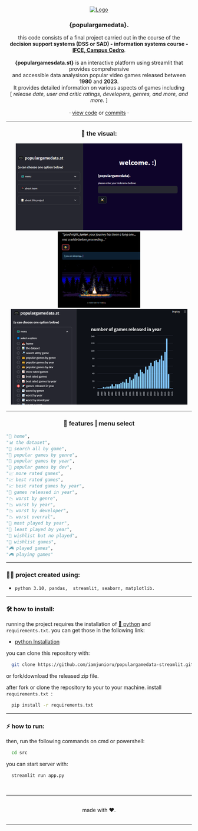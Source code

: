 <!-- be happy :) -->
<br>
<div align="center"> <!-- centralize -->   
  <a href="https://github.com/iamjunioru/populargamedata-streamlit">    
    <img src="https://media.tenor.com/-tiZSwPEvmIAAAAC/shovel-knight.gif" alt="Logo" width="100" height="100"> <!-- IMAGine -->
  </a>  
  <h3 align="center">{populargamedata}.</h3>

  <p align="center">
    this code consists of a final project carried out in the course of the <br><b>decision support systems (DSS or SAD) - information systems course - <a href="https://ifce.edu.br/cedro"> IFCE, Campus Cedro</a></b>.<br>
    <br><b>{populargamesdata.st}</b> is an interactive platform using streamlit that provides comprehensive<br>and accessible data analysison </b>popular video games released between <b>1980</b> and <b>2023</b>.<br> It provides detailed information on various aspects of games including<br> [ <i>release date, user and critic ratings, developers, genres, and more, and more.</i> ]<br> 
    <br />
    · <a href="https://github.com/iamjunioru/challenge-week-xii/tree/main/src">view code</a>
    or 
    <a href="https://github.com/iamjunioru/challenge-week-xii/commits/main">commits</a> ·
    <br>
  </p>

---

<h3>🌃 the visual:</h3>
<img src="https://github.com/iamjunioru/populargamedata-streamlit/blob/main/img/img01.png" alt="Logo" width="452" height="236">
<img src="https://github.com/iamjunioru/populargamedata-streamlit/blob/main/img/img02.png" alt="Logo" width="224" height="207">
<img src="https://github.com/iamjunioru/populargamedata-streamlit/blob/main/img/img03.png" alt="Logo" width="479" height="260">

---



<h3>🔧 features | menu select </h3>

</div>

```python
"🏰 home",
"📊 the dataset",
"🔎 search all by game",
"👑 popular games by genre",
"👑 popular games by year",
"👑 popular games by dev",
"📈 more rated games",
"📈 best rated games",
"📈 best rated games by year",
"🚀 games released in year",
"📉 worst by genre",
"📉 worst by year",
"📉 worst by developer",
"📉 worst overral",
"🎲 most played by year",
"🎲 least played by year",
"📖 wishlist but no played",
"📖 wishlist games",
"🎮 played games",
"🎮 playing games"
```

---

<h3>👩‍💻 project created using:</h3>



- `python 3.10, pandas,  streamlit, seaborn, matplotlib.`

---


### 🛠 how to install:

running the project requires the installation of <a href="https://www.python.org/downloads">🐍 python</a> and `requirements.txt`. you can get those in the following link:
- [python Installation](https://www.python.org/downloads)

you can clone this repository with:
```bash
  git clone https://github.com/iamjunioru/populargamedata-streamlit.git
```
or fork/download the released zip file.


after fork or clone the repository to your to your machine.
install  `requirements.txt `:
```bash
  pip install -r requirements.txt
```

--- 

### ⚡ how to run:

then, run the following commands on cmd or powershell:
```bash
  cd src
```
you can start server with:
```bash
  streamlit run app.py
```

<br> 

---

<div align="center">
 
 <br>
 made with ❤️.


</div>
<br>

---


<!-- end -->
